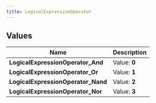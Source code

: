 ```yaml
---
title: LogicalExpressionOperator
---
```


## Values

| Name | Description |
| ---- | ----------- |
| **LogicalExpressionOperator\_And** | Value: **0** |
| **LogicalExpressionOperator\_Or** | Value: **1** |
| **LogicalExpressionOperator\_Nand** | Value: **2** |
| **LogicalExpressionOperator\_Nor** | Value: **3** |

